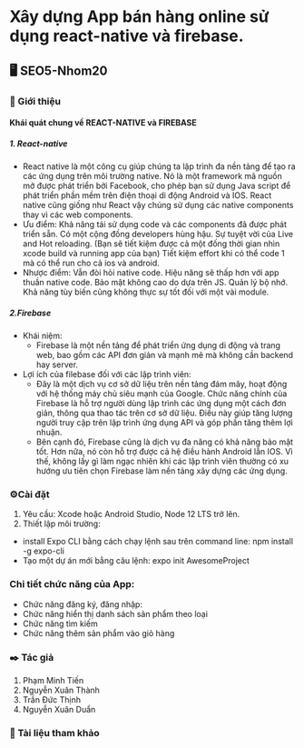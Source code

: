# Xây dựng App bán hàng online sử dụng react-native và firebase.
## 🖥 SEO5-Nhom20
### 🧾 Giới thiệu
#### Khái quát chung về REACT-NATIVE và FIREBASE
##### 1. React-native
- React native là một công cụ giúp chúng ta lập trình đa nền tảng để tạo ra các ứng dụng trên môi trường native. Nó là một framework mã nguồn mở được phát triển bởi Facebook, cho phép bạn sử dụng Java script để phát triển phần mềm trên điện thoại di động Android và IOS. React native cũng giống như React vậy chúng sử dụng các native components thay vì các web components. 
- Ưu điểm: 
Khả năng tái sử dụng code và các components đã được phát triển sẵn.
Có một cộng đồng developers hùng hậu.
Sự tuyệt vời của Live and Hot reloading. (Bạn sẽ tiết kiệm được cả một đống thời gian nhìn xcode build và running app của bạn)
Tiết kiệm effort khi có thể code 1 mà có thể run cho cả ios và android.
- Nhược điểm:
Vẫn đòi hỏi native code.
Hiệu năng sẽ thấp hơn với app thuần native code.
Bảo mật không cao do dựa trên JS.
Quản lý bộ nhớ.
Khả năng tùy biến cũng không thực sự tốt đối với một vài module.
##### 2.Firebase
- Khái niệm:
  - Firebase là một nền tảng để phát triển ứng dụng di động và trang web, bao gồm các API đơn giản và mạnh mẽ mà không cần backend hay server.
- Lợi ích của filebase đối với các lập trình viên:
  - Đây là một dịch vụ cơ sở dữ liệu trên nền tảng đám mây, hoạt động với hệ thống máy chủ siêu mạnh của Google. Chức năng chính của Firebase là hỗ trợ người dùng lập trình các ứng dụng một cách đơn giản, thông qua thao tác trên cơ sở dữ liệu. Điều này giúp tăng lượng người truy cập trên lập trình ứng dụng API và góp phần tăng thêm lợi nhuận.
  - Bên cạnh đó, Firebase cũng là dịch vụ đa năng có khả năng bảo mật tốt. Hơn nữa, nó còn hỗ trợ được cả hệ điều hành Android lẫn IOS. Vì thế, không lấy gì làm ngạc nhiên khi các lập trình viên thường có xu hướng ưu tiên chọn Firebase làm nền tảng xây dựng các ứng dụng.


### ⚙️Cài đặt
1. Yêu cầu: Xcode hoặc Android Studio, Node 12 LTS trở lên.
2. Thiết lập môi trường:
- install Expo CLI bằng cách chạy lệnh sau trên command line: npm install -g expo-cli
- Tạo một dự án mới bằng câu lệnh: expo init AwesomeProject
### Chi tiết chức năng của App:
- Chức năng đăng ký, đăng nhập:
- Chức năng hiển thị danh sách sản phẩm theo loại
- Chức năng tìm kiếm
- Chức năng thêm sản phẩm vào giỏ hàng
### :black_nib: Tác giả
1. Phạm Minh Tiến
2. Nguyễn Xuân Thành
3. Trần Đức Thịnh
4. Nguyễn Xuân Duẩn
### 📖 Tài liệu tham khảo
